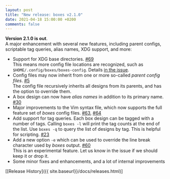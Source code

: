 ```yaml
---
layout: post
title: "New release: boxes v2.1.0"
date: 2021-04-18 15:00:00 +0200
comments: false
---
```


**Version 2.1.0 is out**.  
A major enhancement with several new features, including parent configs, scriptable tag queries, alias names,
XDG support, and more<!--break-->:

- Support for XDG base directories. [#69](https://github.com/ascii-boxes/boxes/issues/69)  
  This means more config file locations are recognized, such as `$HOME/.config/boxes/boxes-config`. Details
  [in the issue](https://github.com/ascii-boxes/boxes/issues/69#issuecomment-782857777).
- Config files may now inherit from one or more so-called *parent config files*.
  [#5](https://github.com/ascii-boxes/boxes/issues/5)  
  The config file recursively inherits all designs from its parents, and has the option to override them.
- A box design can now have *alias names* in addition to its primary name.
  [#30](https://github.com/ascii-boxes/boxes/issues/30)  
- Major improvements to the Vim syntax file, which now supports the full feature set of *boxes* config files.
  [#63](https://github.com/ascii-boxes/boxes/issues/63), [#64](https://github.com/ascii-boxes/boxes/issues/64)
- Add support for tag queries. Each box design can be tagged with a number of tags. Calling `boxes -l` will print
  the tag counts at the end of the list. Use `boxes -q` to query the list of designs by tag. This is helpful for
  scripting. [#23](https://github.com/ascii-boxes/boxes/issues/23#issuecomment-811763428)
- Add a new option `-e` which can be used to override the line break character used by *boxes* output.
  [#60](https://github.com/ascii-boxes/boxes/issues/60)  
  This is an experimental feature. Let us know in the issue if we should keep it or drop it.
- Some minor fixes and enhancements, and a lot of internal improvements

[[Release History]({{ site.baseurl}}/docs/releases.html)]
